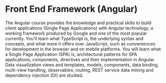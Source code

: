 # Front End Framework (Angular)

The Angular course provides the knowledge and practical skills to build client applications (Single Page Applications) with Angular technology, a working framework produced by Google and one of the most popular currently. You'll learn what TypeScript is, the underlying syntax and concepts, and what more it offers over JavaScript, such as conveniences for development in the browser and on mobile platforms. You will learn what a Single Page Application (SPA) is, architectural patterns for SPA applications, components, directives and their implementation in Angular. Data visualization views and templates, models, components, data binding, multi-view handling, observables, routing, REST service data mining and dependency injection (DI) are studied.
